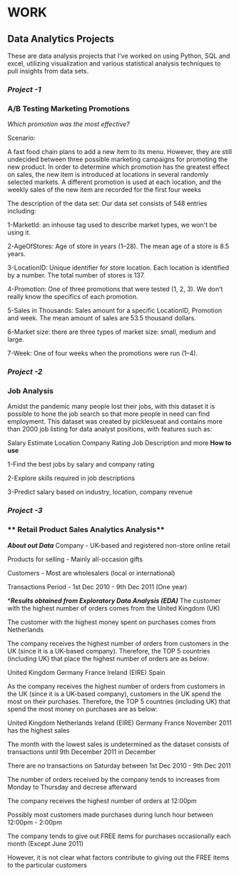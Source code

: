 # WORK
## **Data Analytics Projects**

These are data analysis projects that I've worked on using Python, SQL and excel, utilizing visualization and various statistical analysis techniques to pull insights from data sets.

### ***Project -1***
### **A/B Testing Marketing Promotions**
*Which promotion was the most effective?*

Scenario:

A fast food chain plans to add a new item to its menu. However, they are still undecided between three possible marketing campaigns for promoting the new product. In order to determine which promotion has the greatest effect on sales, the new item is introduced at locations in several randomly selected markets. A different promotion is used at each location, and the weekly sales of the new item are recorded for the first four weeks

The description of the data set: Our data set consists of 548 entries including:

1-MarketId: an inhouse tag used to describe market types, we won't be using it.

2-AgeOfStores: Age of store in years (1–28). The mean age of a store is 8.5 years.

3-LocationID: Unique identifier for store location. Each location is identified by a number. The total number of stores is 137.

4-Promotion: One of three promotions that were tested (1, 2, 3). We don’t really know the specifics of each promotion.

5-Sales in Thousands: Sales amount for a specific LocationID, Promotion and week. The mean amount of sales are 53.5 thousand dollars.

6-Market size: there are three types of market size: small, medium and large.

7-Week: One of four weeks when the promotions were run (1–4).

### ***Project -2***
### **Job Analysis**

   Amidst the pandemic many people lost their jobs, with this dataset it is possible to hone the job search so that more people in need can find employment.
This dataset was created by picklesueat and contains more than 2000 job listing for data analyst positions, with features such as:

Salary Estimate
Location
Company Rating
Job Description
and more
**How to use**

 1-Find the best jobs by salary and company rating
 
 2-Explore skills required in job descriptions
 
 3-Predict salary based on industry, location, company revenue
 
 
 
 
### ***Project -3***
### ** Retail Product Sales Analytics Analysis**

***About out Data***
Company - UK-based and registered non-store online retail

Products for selling - Mainly all-occasion gifts

Customers - Most are wholesalers (local or international)

Transactions Period - 1st Dec 2010 - 9th Dec 2011 (One year)

****Results obtained from Exploratory Data Analysis (EDA)***
The customer with the highest number of orders comes from the United Kingdom (UK)

The customer with the highest money spent on purchases comes from Netherlands

The company receives the highest number of orders from customers in the UK (since it is a UK-based company). Therefore, the TOP 5 countries (including UK) that place the highest number of orders are as below:

United Kingdom
Germany
France
Ireland (EIRE)
Spain

As the company receives the highest number of orders from customers in the UK (since it is a UK-based company), customers in the UK spend the most on their purchases. Therefore, the TOP 5 countries (including UK) that spend the most money on purchases are as below:

United Kingdom
Netherlands
Ireland (EIRE)
Germany
France
November 2011 has the highest sales

The month with the lowest sales is undetermined as the dataset consists of transactions until 9th December 2011 in December

There are no transactions on Saturday between 1st Dec 2010 - 9th Dec 2011

The number of orders received by the company tends to increases from Monday to Thursday and decrese afterward

The company receives the highest number of orders at 12:00pm

Possibly most customers made purchases during lunch hour between 12:00pm - 2:00pm

The company tends to give out FREE items for purchases occasionally each month (Except June 2011)

However, it is not clear what factors contribute to giving out the FREE items to the particular customers
